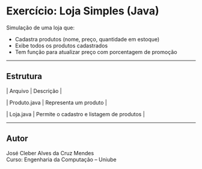 # Exercício: Loja Simples (Java)

Simulação de uma loja que:

- Cadastra produtos (nome, preço, quantidade em estoque)
- Exibe todos os produtos cadastrados
- Tem função para atualizar preço com porcentagem de promoção

---

## Estrutura

| Arquivo | Descrição |

| Produto.java | Representa um produto |

| Loja.java | Permite o cadastro e listagem de produtos |

---

## Autor
José Cleber Alves da Cruz Mendes  
Curso: Engenharia da Computação – Uniube
